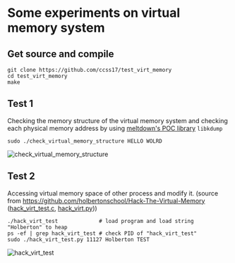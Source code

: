 # Some experiments on virtual memory system 

## Get source and compile

```shell
git clone https://github.com/ccss17/test_virt_memory
cd test_virt_memory
make
```

## Test 1

Checking the memory structure of the virtual memory system and checking each physical memory address by using [meltdown's POC library](https://github.com/IAIK/meltdown) `libkdump` 

```shell
sudo ./check_virtual_memory_structure HELLO WOLRD
```

![check_virtual_memory_structure](https://user-images.githubusercontent.com/16812446/72776196-a9af9f80-3c54-11ea-8318-44abf05e567b.PNG)

## Test 2

Accessing virtual memory space of other process and modify it. (source from https://github.com/holbertonschool/Hack-The-Virtual-Memory ([hack_virt_test.c](https://github.com/holbertonschool/Hack-The-Virtual-Memory/blob/master/00.%20C%20strings%20%26%20the%20proc%20filesystem/loop.c), [hack_virt.py](https://github.com/holbertonschool/Hack-The-Virtual-Memory/blob/master/01.%20Python%20bytes/read_write_heap.py)))

```shell
./hack_virt_test             # load program and load string "Holberton" to heap
ps -ef | grep hack_virt_test # check PID of "hack_virt_test"
sudo ./hack_virt_test.py 11127 Holberton TEST
```

![hack_virt_test](https://user-images.githubusercontent.com/16812446/72776210-b03e1700-3c54-11ea-9e2d-24629826cbe7.gif)
